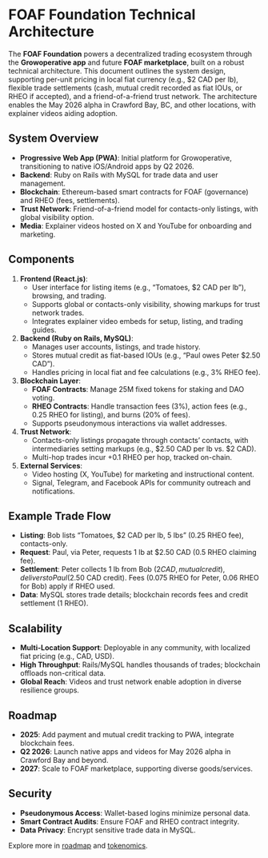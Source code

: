 # FOAF Foundation Technical Architecture

The **FOAF Foundation** powers a decentralized trading ecosystem through the **Growoperative app** and future **FOAF marketplace**, built on a robust technical architecture. This document outlines the system design, supporting per-unit pricing in local fiat currency (e.g., $2 CAD per lb), flexible trade settlements (cash, mutual credit recorded as fiat IOUs, or RHEO if accepted), and a friend-of-a-friend trust network. The architecture enables the May 2026 alpha in Crawford Bay, BC, and other locations, with explainer videos aiding adoption.

## System Overview
- **Progressive Web App (PWA)**: Initial platform for Growoperative, transitioning to native iOS/Android apps by Q2 2026.
- **Backend**: Ruby on Rails with MySQL for trade data and user management.
- **Blockchain**: Ethereum-based smart contracts for FOAF (governance) and RHEO (fees, settlements).
- **Trust Network**: Friend-of-a-friend model for contacts-only listings, with global visibility option.
- **Media**: Explainer videos hosted on X and YouTube for onboarding and marketing.

## Components
1. **Frontend (React.js)**:
   - User interface for listing items (e.g., “Tomatoes, $2 CAD per lb”), browsing, and trading.
   - Supports global or contacts-only visibility, showing markups for trust network trades.
   - Integrates explainer video embeds for setup, listing, and trading guides.
2. **Backend (Ruby on Rails, MySQL)**:
   - Manages user accounts, listings, and trade history.
   - Stores mutual credit as fiat-based IOUs (e.g., “Paul owes Peter $2.50 CAD”).
   - Handles pricing in local fiat and fee calculations (e.g., 3% RHEO fee).
3. **Blockchain Layer**:
   - **FOAF Contracts**: Manage 25M fixed tokens for staking and DAO voting.
   - **RHEO Contracts**: Handle transaction fees (3%), action fees (e.g., 0.25 RHEO for listing), and burns (20% of fees).
   - Supports pseudonymous interactions via wallet addresses.
4. **Trust Network**:
   - Contacts-only listings propagate through contacts’ contacts, with intermediaries setting markups (e.g., $2.50 CAD per lb vs. $2 CAD).
   - Multi-hop trades incur +0.1 RHEO per hop, tracked on-chain.
5. **External Services**:
   - Video hosting (X, YouTube) for marketing and instructional content.
   - Signal, Telegram, and Facebook APIs for community outreach and notifications.

## Example Trade Flow
- **Listing**: Bob lists “Tomatoes, $2 CAD per lb, 5 lbs” (0.25 RHEO fee), contacts-only.
- **Request**: Paul, via Peter, requests 1 lb at $2.50 CAD (0.5 RHEO claiming fee).
- **Settlement**: Peter collects 1 lb from Bob ($2 CAD, mutual credit), delivers to Paul ($2.50 CAD credit). Fees (0.075 RHEO for Peter, 0.06 RHEO for Bob) apply if RHEO used.
- **Data**: MySQL stores trade details; blockchain records fees and credit settlement (1 RHEO).

## Scalability
- **Multi-Location Support**: Deployable in any community, with localized fiat pricing (e.g., CAD, USD).
- **High Throughput**: Rails/MySQL handles thousands of trades; blockchain offloads non-critical data.
- **Global Reach**: Videos and trust network enable adoption in diverse resilience groups.

## Roadmap
- **2025**: Add payment and mutual credit tracking to PWA, integrate blockchain fees.
- **Q2 2026**: Launch native apps and videos for May 2026 alpha in Crawford Bay and beyond.
- **2027**: Scale to FOAF marketplace, supporting diverse goods/services.

## Security
- **Pseudonymous Access**: Wallet-based logins minimize personal data.
- **Smart Contract Audits**: Ensure FOAF and RHEO contract integrity.
- **Data Privacy**: Encrypt sensitive trade data in MySQL.

Explore more in [roadmap](./roadmap.md) and [tokenomics](../foaf-foundation/tokenomics.md).
